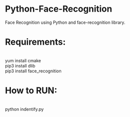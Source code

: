 # Python-Face-Recognition
Face Recognition using Python and face-recognition library.

# Requirements:
  <br />   yum install cmake
  <br />   pip3 install dlib
  <br />   pip3 install face_recognition
  
 # How to RUN:
 <br />   python indentify.py

